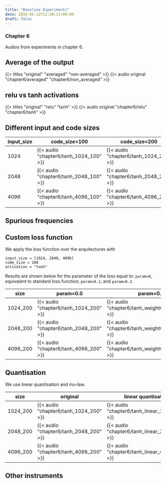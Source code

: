 ```yaml
---
title: "Baseline Experiments"
date: 2018-05-12T12:38:21+09:00
draft: false
---
```


### Chapter 6

Audios from experiments in chapter 6.


## Average of the output

{{< titles "original" "averaged" "non-averaged" >}}
{{< audio original "chapter6/averaged" "chapter6/non_averaged" >}}


## relu vs tanh activations

{{< titles "original" "relu" "tanh" >}}
{{< audio original "chapter6/relu" "chapter6/tanh" >}}


## Different input and code sizes

| input_size | code_size=100 | code_size=200 | code_size=400 |
|----|----------|---------------------|---------------------|
| 1024 | {{< audio "chapter6/tanh_1024_100" >}} | {{< audio "chapter6/tanh_1024_200" >}} | {{< audio "chapter6/tanh_1024_400" >}} |
| 2048 | {{< audio "chapter6/tanh_2048_100" >}} | {{< audio "chapter6/tanh_2048_200" >}} | {{< audio "chapter6/tanh_2048_400" >}} |
| 4096 | {{< audio "chapter6/tanh_4096_100" >}} | {{< audio "chapter6/tanh_4096_200" >}} | {{< audio "chapter6/tanh_4096_400" >}} |


## Spurious frequencies

## Custom loss function

We apply the loss function over the arquitectures with

```
input_size = [1024, 2048, 4096]
code_size = 200
activation = "tanh"
```

Results are shown below for the parameter of the loss equal to: `param=0`, equivalent
to standard loss function; `param=0.1`; and `param=0.3`.

| size | param=0.0 | param=0.1 | param=0.3 |
|----|----------|---------------------|---------------------|
| 1024_200 | {{< audio "chapter6/tanh_1024_200" >}} | {{< audio "chapter6/tanh_weight01_1024_200" >}} | {{< audio "chapter6/tanh_weight03_1024_200" >}} |
| 2048_200 | {{< audio "chapter6/tanh_2048_200" >}} | {{< audio "chapter6/tanh_weight01_2048_200" >}} | {{< audio "chapter6/tanh_weight03_2048_200" >}} |
| 4096_200 | {{< audio "chapter6/tanh_4096_200" >}} | {{< audio "chapter6/tanh_weight01_4096_200" >}} | {{< audio "chapter6/tanh_weight03_4096_200" >}} |


## Quantisation

We use linear quantisation and mu-law.

| size | original | linear quantisation | mu-law quantisation |
|----|----------|---------------------|---------------------|
| 1024_200 | {{< audio "chapter6/tanh_1024_200" >}} | {{< audio "chapter6/tanh_linear_1024_200" >}} | {{< audio "chapter6/tanh_mu_1024_200" >}} |
| 2048_200 | {{< audio "chapter6/tanh_2048_200" >}} | {{< audio "chapter6/tanh_linear_2048_200" >}} | {{< audio "chapter6/tanh_mu_2048_200" >}} |
| 4096_200 | {{< audio "chapter6/tanh_4096_200" >}} | {{< audio "chapter6/tanh_linear_4096_200" >}} | {{< audio "chapter6/tanh_mu_4096_200" >}} |


## Other instruments
